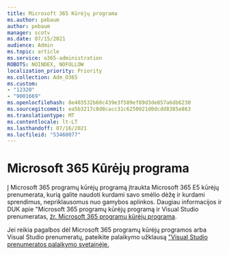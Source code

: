 ```yaml
---
title: Microsoft 365 Kūrėjų programa
ms.author: pebaum
author: pebaum
manager: scotv
ms.date: 07/15/2021
audience: Admin
ms.topic: article
ms.service: o365-administration
ROBOTS: NOINDEX, NOFOLLOW
localization_priority: Priority
ms.collection: Adm_O365
ms.custom:
- "12320"
- "9001669"
ms.openlocfilehash: 8e403532b60c439e3f589ef89d3de857a6db6230
ms.sourcegitcommit: ea5b3217c8d8cacc31c6250921d0dcdd8385e863
ms.translationtype: MT
ms.contentlocale: lt-LT
ms.lasthandoff: 07/16/2021
ms.locfileid: "53460077"
---
```

# <a name="microsoft-365-developer-program"></a>Microsoft 365 Kūrėjų programa

Į Microsoft 365 programų kūrėjų programą įtraukta Microsoft 365 E5 kūrėjų prenumerata, kurią galite naudoti kurdami savo smėlio dėžę ir kurdami sprendimus, nepriklausomus nuo gamybos aplinkos. Daugiau informacijos ir DUK apie "Microsoft 365 programų kūrėjų programą ir Visual Studio prenumeratas, [žr. Microsoft 365 programų kūrėjų programa](/office/developer-program/microsoft-365-developer-program).

Jei reikia pagalbos dėl Microsoft 365 programų kūrėjų programos arba Visual Studio prenumeratų, pateikite palaikymo užklausą ["Visual Studio prenumeratos palaikymo svetainėje.](https://visualstudio.microsoft.com/subscriptions/support/)